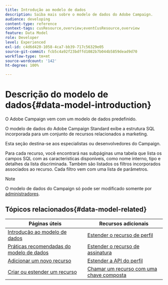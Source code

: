 ```yaml
---
title: Introdução ao modelo de dados
description: Saiba mais sobre o modelo de dados do Adobe Campaign.
audience: developing
content-type: reference
context-tags: cusResource,overview;eventCusResource,overview
feature: Data Model
role: Developer
level: Experienced
exl-id: c4d6d420-1058-4ca7-bb39-717c56329e05
source-git-commit: fcb5c4a92f23bdffd1082b7b044b5859dead9d70
workflow-type: tm+mt
source-wordcount: '142'
ht-degree: 100%

---
```


# Descrição do modelo de dados{#data-model-introduction}

O Adobe Campaign vem com um modelo de dados predefinido.

O modelo de dados do Adobe Campaign Standard exibe a estrutura SQL incorporada para um conjunto de recursos relacionados a marketing.

Esta seção destina-se aos especialistas ou desenvolvedores do Campaign.

Para cada recurso, você encontrará nas subpáginas uma tabela que lista os campos SQL com as características disponíveis, como nome interno, tipo e detalhes da lista discriminada. Também são listados os filtros incorporados associados ao recurso. Cada filtro vem com uma lista de parâmetros.

>[!NOTE]
>O modelo de dados do Campaign só pode ser modificado somente por [administradores](../../administration/using/users-management.md#functional-administrators).

## Tópicos relacionados{#data-model-related}

| Páginas úteis | Recursos adicionais |
|---|---|
| [Introdução ao modelo de dados](data-model-concepts.md) | [Estender o recurso de perfil](extending-the-profile-resource-with-a-new-field.md) |
| [Práticas recomendadas do modelo de dados](data-model-best-practices.md) | [Estender o recurso de assinatura](extending-the-subscriptions-to-an-application-resource.md) |
| [Adicionar um novo recurso](key-steps-to-add-a-resource.md) | [Estender a API do perfil](about-extending-the-api.md) |
| [Criar ou estender um recurso](creating-or-extending-the-resource.md) | [Chamar um recurso com uma chave composta](uc-calling-resource-id-key.md) |
